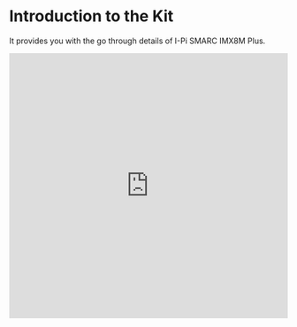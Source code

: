 # Introduction to the Kit

It provides you with the go through details of I-Pi SMARC IMX8M Plus.



<center>
<iframe
    width="100%"
    height="480"
    src="https://www.youtube.com/embed/WkdLgFr4_hw"
    frameborder="0"
    allow="autoplay; encrypted-media"
    allowfullscreen
>
</iframe>
</center>